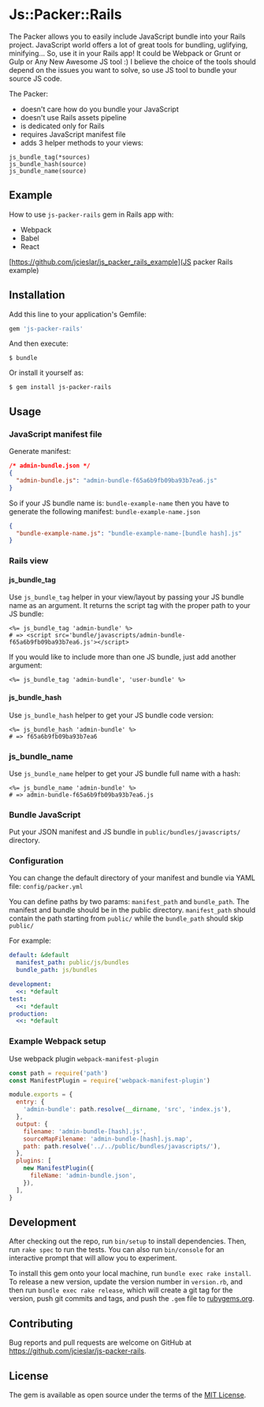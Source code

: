 # Js::Packer::Rails
The Packer allows you to easily include JavaScript bundle into your Rails project.
JavaScript world offers a lot of great tools for bundling, uglifying, minifying... So, use it in your Rails app!
It could be Webpack or Grunt or Gulp or Any New Awesome JS tool :)
I believe the choice of the tools should depend on the issues you want to solve, so use JS tool to bundle your source JS code.

The Packer:
* doesn't care how do you bundle your JavaScript
* doesn't use Rails assets pipeline
* is dedicated only for Rails
* requires JavaScript manifest file
* adds 3 helper methods to your views:
```
js_bundle_tag(*sources)
js_bundle_hash(source)
js_bundle_name(source)
```

## Example

How to use `js-packer-rails` gem in Rails app with:

* Webpack
* Babel
* React

[https://github.com/jcieslar/js_packer_rails_example](JS packer Rails example)

## Installation

Add this line to your application's Gemfile:

```ruby
gem 'js-packer-rails'
```

And then execute:

    $ bundle

Or install it yourself as:

    $ gem install js-packer-rails

## Usage

### JavaScript manifest file

Generate manifest:

```json
/* admin-bundle.json */
{
  "admin-bundle.js": "admin-bundle-f65a6b9fb09ba93b7ea6.js"
}
```

So if your JS bundle name is: `bundle-example-name` then you have to generate the following manifest:
`bundle-example-name.json`

```json
{
  "bundle-example-name.js": "bundle-example-name-[bundle hash].js"
}
```

### Rails view

#### js_bundle_tag

Use `js_bundle_tag` helper in your view/layout by passing your JS bundle name as an argument.
It returns the script tag with the proper path to your JS bundle:

```
<%= js_bundle_tag 'admin-bundle' %>
# => <script src='bundle/javascripts/admin-bundle-f65a6b9fb09ba93b7ea6.js'></script>
```

If you would like to include more than one JS bundle, just add another argument:

```
<%= js_bundle_tag 'admin-bundle', 'user-bundle' %>
```

#### js_bundle_hash

Use `js_bundle_hash` helper to get your JS bundle code version:

```
<%= js_bundle_hash 'admin-bundle' %>
# => f65a6b9fb09ba93b7ea6
```

### js_bundle_name

Use `js_bundle_name` helper to get your JS bundle full name with a hash:

```
<%= js_bundle_name 'admin-bundle' %>
# => admin-bundle-f65a6b9fb09ba93b7ea6.js
```

### Bundle JavaScript

Put your JSON manifest and JS bundle in `public/bundles/javascripts/` directory.

### Configuration

You can change the default directory of your manifest and bundle via YAML file: `config/packer.yml`

You can define paths by two params: `manifest_path` and `bundle_path`.
The manifest and bundle should be in the public directory.
`manifest_path` should contain the path starting from `public/` while the `bundle_path` should skip `public/`

For example:

```yml
default: &default
  manifest_path: public/js/bundles
  bundle_path: js/bundles

development:
  <<: *default
test:
  <<: *default
production:
  <<: *default
```

### Example Webpack setup

Use webpack plugin `webpack-manifest-plugin`

```js
const path = require('path')
const ManifestPlugin = require('webpack-manifest-plugin')

module.exports = {
  entry: {
    'admin-bundle': path.resolve(__dirname, 'src', 'index.js'),
  },
  output: {
    filename: 'admin-bundle-[hash].js',
    sourceMapFilename: 'admin-bundle-[hash].js.map',
    path: path.resolve('../../public/bundles/javascripts/'),
  },
  plugins: [
    new ManifestPlugin({
      fileName: 'admin-bundle.json',
    }),
  ],
}
```

## Development

After checking out the repo, run `bin/setup` to install dependencies. Then, run `rake spec` to run the tests. You can also run `bin/console` for an interactive prompt that will allow you to experiment.

To install this gem onto your local machine, run `bundle exec rake install`. To release a new version, update the version number in `version.rb`, and then run `bundle exec rake release`, which will create a git tag for the version, push git commits and tags, and push the `.gem` file to [rubygems.org](https://rubygems.org).

## Contributing

Bug reports and pull requests are welcome on GitHub at https://github.com/jcieslar/js-packer-rails.

## License

The gem is available as open source under the terms of the [MIT License](https://opensource.org/licenses/MIT).
